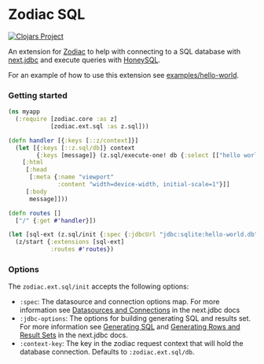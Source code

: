 # Zodiac SQL

[![Clojars Project](https://img.shields.io/clojars/v/com.github.brettatoms/zodiac-sql.svg)](https://clojars.org/com.github.brettatoms/zodiac-sql)

An extension for [Zodiac](https://github.com/brettatoms/zodiac) to help with connecting to a SQL database with [next.jdbc](https://github.com/seancorfield/next-jdbc) and execute queries with [HoneySQL](https://github.com/seancorfield/honeysql).

For an example of how to use this extension see [examples/hello-world](examples/hello-world).

### Getting started

```clojure
(ns myapp
  (:require [zodiac.core :as z]
            [zodiac.ext.sql :as z.sql]))

(defn handler [{:keys [::z/context]}]
  (let [{:keys [::z.sql/db]} context
        {:keys [message]} (z.sql/execute-one! db {:select [["hello world" :message]]})]
    [:html
     [:head
      [:meta {:name "viewport"
              :content "width=device-width, initial-scale=1"}]]
     [:body
      message]]))

(defn routes []
  ["/" {:get #'handler}])

(let [sql-ext (z.sql/init {:spec {:jdbcUrl "jdbc:sqlite:hello-world.db"}})]
  (z/start {:extensions [sql-ext]
            :routes #'routes})
```


### Options

The `zodiac.ext.sql/init` accepts the following options:

- `:spec`: The datasource and connection options map.  For more information see [Datasources and Connections]( https://cljdoc.org/d/com.github.seancorfield/next.jdbc/1.3.955/doc/all-the-options#datasources-and-connections) in the next.jdbc docs
- `:jdbc-options`:  The options for building generating SQL and results set.  For more information see [Generating SQL](https://cljdoc.org/d/com.github.seancorfield/next.jdbc/1.3.955/doc/all-the-options#generating-sql) and [Generating Rows and Result Sets](https://cljdoc.org/d/com.github.seancorfield/next.jdbc/1.3.955/doc/all-the-options#generating-rows-and-result-sets) in the next.jdbc docs.
- `:context-key`: The key in the zodiac request context that will hold the database connection.  Defaults to `:zodiac.ext.sql/db`.
